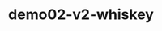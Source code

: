 ---
layout: default
category: bts
tags: ["openframeworks","kinect","flow"]
video: "https://player.vimeo.com/video/361935293?badge=0&amp;autopause=0&amp;player_id=0&amp;app_id=72231"
title: "demo02-v2-whiskey"
thumbnail: "https://i.vimeocdn.com/video/816544061_295x166.jpg?r=pad"
---